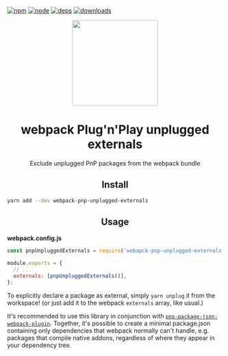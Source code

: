 [![npm][npm]][npm-url]
[![node][node]][node-url]
[![deps][deps]][deps-url]
[![downloads][downloads]][downloads-url]

<div align="center">
  <a href="https://github.com/webpack/webpack">
    <img width="200" height="200" src="https://webpack.js.org/assets/icon-square-big.svg">
  </a>
  <h1>webpack Plug'n'Play unplugged externals</h1>
  <p>Exclude unplugged PnP packages from the webpack bundle</p>
</div>

<h2 align="center">Install</h2>

```bash
yarn add --dev webpack-pnp-unplugged-externals
```

<h2 align="center">Usage</h2>

**webpack.config.js**

```js
const pnpUnpluggedExternals = require('webapck-pnp-unplugged-externals');

module.exports = {
  // ...
  externals: [pnpUnpluggedExternals()],
};
```

To explicitly declare a package as external, simply `yarn unplug` it from the
workspace! (or just add it to the webpack `externals` array, like usual.)

It's recommended to use this library in conjunction with
[`pnp-package-json-webpack-plugin`](https://github.com/kherock/pnp-package-json-webpack-plugin).
Together, it's possible to create a minimal package.json containing only
dependencies that webpack normally can't handle, e.g. packages that compile
native addons, regardless of where they appear in your dependency tree.

[npm]: https://img.shields.io/npm/v/webpack-pnp-unplugged-externals.svg
[npm-url]: https://npmjs.com/package/webpack-pnp-unplugged-externals

[node]: https://img.shields.io/node/v/webpack-pnp-unplugged-externals.svg
[node-url]: https://nodejs.org

[deps]: https://david-dm.org/kherock/webpack-pnp-unplugged-externals.svg
[deps-url]: https://david-dm.org/kherock/webpack-pnp-unplugged-externals

[downloads]: https://img.shields.io/npm/dt/webpack-pnp-unplugged-externals.svg
[downloads-url]: https://npmjs.com/package/webpack-pnp-unplugged-externals
